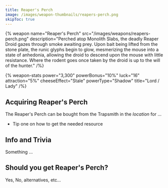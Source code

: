 ```yaml
---
title: Reaper's Perch
image: /images/weapon-thumbnails/reapers-perch.png
skipToc: true
---
```


{% weapon
 name="Reaper's Perch"
 src="/images/weapons/reapers-perch.png"
 description="Perched atop Monolith Slabs, the deadly Reaper Droid gazes through smoke awaiting prey. Upon bait being lifted from the stone plate, the runic glyphs begin to glow, mesmerizing the mouse into a state of anhedonia, allowing the droid to descend upon the mouse with little resistance. Where the rodent goes once taken by the droid is up to the will of the hunter."
/%}

{% weapon-stats
 power="3,300"
 powerBonus="10%"
 luck="16"
 attraction="5%"
 cheeseEffect="Stale"
 powerType="Shadow"
 title="Lord / Lady"
/%}

## Acquiring Reaper's Perch

The Reaper's Perch can be bought from the Trapsmith in the *location* for ...

- Tip one on how to get the needed resource

## Info and Trivia

Something ...

## Should you get Reaper's Perch?

Yes, No, alternatives, etc...
